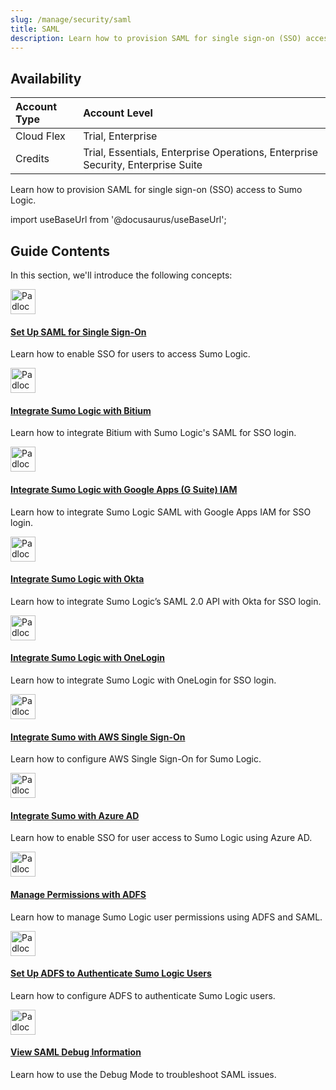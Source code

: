 ```yaml
---
slug: /manage/security/saml
title: SAML
description: Learn how to provision SAML for single sign-on (SSO) access to Sumo Logic.
---
```


## Availability

| Account Type | Account Level |
|:--------------|:---------------------------------------------------------------------------------|
| Cloud Flex   | Trial, Enterprise                                                               |
| Credits      | Trial, Essentials, Enterprise Operations, Enterprise Security, Enterprise Suite |

Learn how to provision SAML for single sign-on (SSO) access to Sumo
Logic.

import useBaseUrl from '@docusaurus/useBaseUrl';

## Guide Contents

In this section, we'll introduce the following concepts:

<div className="box-wrapper" >
<div className="box smallbox card">
  <div className="container">
  <a href={useBaseUrl('/docs/manage/security/saml/set-up-saml')}><img src={useBaseUrl('img/icons/security/unlock.png')} alt="Padlock icon" width="40"/><h4>Set Up SAML for Single Sign-On</h4></a>
  <p>Learn how to enable SSO for users to access Sumo Logic.</p>
  </div>
</div>
<div className="box smallbox card">
  <div className="container">
  <a href={useBaseUrl('/docs/manage/security/saml/integrate-with-bitium')}><img src={useBaseUrl('img/icons/security/unlock.png')} alt="Padlock icon" width="40"/><h4>Integrate Sumo Logic with Bitium</h4></a>
  <p>Learn how to integrate Bitium with Sumo Logic's SAML for SSO login.</p>
  </div>
</div>
<div className="box smallbox card">
  <div className="container">
  <a href={useBaseUrl('/docs/manage/security/saml/integrate-google-iam-service')}><img src={useBaseUrl('img/icons/security/unlock.png')} alt="Padlock icon" width="40"/><h4>Integrate Sumo Logic with Google Apps (G Suite) IAM</h4></a>
  <p>Learn how to integrate Sumo Logic SAML with Google Apps IAM for SSO login.</p>
  </div>
</div>
<div className="box smallbox card">
  <div className="container">
  <a href={useBaseUrl('/docs/manage/security/saml/integrate-sumo-logic-with-okta')}><img src={useBaseUrl('img/icons/security/unlock.png')} alt="Padlock icon" width="40"/><h4>Integrate Sumo Logic with Okta</h4></a>
  <p>Learn how to integrate Sumo Logic’s SAML 2.0 API with Okta for SSO login.</p>
  </div>
</div>
<div className="box smallbox card">
  <div className="container">
  <a href={useBaseUrl('/docs/manage/security/saml/integrate-onelogin')}><img src={useBaseUrl('img/icons/security/unlock.png')} alt="Padlock icon" width="40"/><h4>Integrate Sumo Logic with OneLogin</h4></a>
  <p>Learn how to integrate Sumo Logic with OneLogin for SSO login.</p>
  </div>
</div>
<div className="box smallbox card">
  <div className="container">
  <a href={useBaseUrl('/docs/manage/security/saml/integrate-aws-sso')}><img src={useBaseUrl('img/icons/security/unlock.png')} alt="Padlock icon" width="40"/><h4>Integrate Sumo with AWS Single Sign-On</h4></a>
  <p>Learn how to configure AWS Single Sign-On for Sumo Logic.</p>
  </div>
</div>
<div className="box smallbox card">
  <div className="container">
  <a href={useBaseUrl('/docs/manage/security/saml/integrate-sumo-with-azure-ad')}><img src={useBaseUrl('img/icons/security/unlock.png')} alt="Padlock icon" width="40"/><h4>Integrate Sumo with Azure AD</h4></a>
  <p>Learn how to enable SSO for user access to Sumo Logic using Azure AD.</p>
  </div>
</div>
<div className="box smallbox card">
  <div className="container">
  <a href={useBaseUrl('/docs/manage/security/saml/manage-permissions-with-adfs')}><img src={useBaseUrl('img/icons/security/unlock.png')} alt="Padlock icon" width="40"/><h4>Manage Permissions with ADFS</h4></a>
  <p>Learn how to manage Sumo Logic user permissions using ADFS and SAML.</p>
  </div>
</div>
<div className="box smallbox card">
  <div className="container">
  <a href={useBaseUrl('/docs/manage/security/saml/set-up-adfs-authenticate-users')}><img src={useBaseUrl('img/icons/security/unlock.png')} alt="Padlock icon" width="40"/><h4>Set Up ADFS to Authenticate Sumo Logic Users</h4></a>
  <p>Learn how to configure ADFS to authenticate Sumo Logic users.</p>
  </div>
</div>
<div className="box smallbox card">
  <div className="container">
  <a href={useBaseUrl('/docs/manage/security/saml/view-saml-debug-information')}><img src={useBaseUrl('img/icons/security/unlock.png')} alt="Padlock icon" width="40"/><h4>View SAML Debug Information</h4></a>
  <p>Learn how to use the Debug Mode to troubleshoot SAML issues.</p>
  </div>
</div>
</div>
